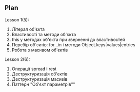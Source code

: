 ## Plan

Lesson 1(5):

1. Літерал об'єкта
2. Властивості та методи об'єкта
3. this у методах об'єкта при зверненні до властивостей
4. Перебір об'єктів: for...in і методи Object.keys|values|entries
5. Робота з масивом об'єктів

Lesson 2(6):

1. Операції spread і rest
2. Деструктуризація об'єктів
3. Деструктуризація масивів
4. Паттерн "Об'єкт параметрів""
